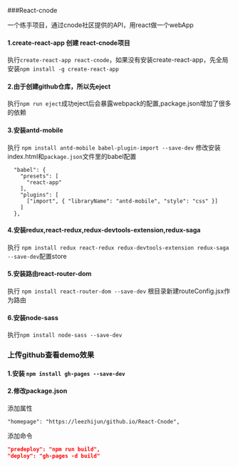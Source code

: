###React-cnode

一个练手项目，通过cnode社区提供的API，用react做一个webApp

#### 1.create-react-app 创建 react-cnode项目

执行`create-react-app react-cnode`，如果没有安装create-react-app，先全局安装`npm install -g create-react-app`

#### 2.由于创建github仓库，所以先eject

执行`npm run eject`成功eject后会暴露webpack的配置,package.json增加了很多的依赖

#### 3.安装antd-mobile

执行 `npm install antd-mobile babel-plugin-import --save-dev` 修改安装index.html和`package.json`文件里的babel配置

```
  "babel": {
    "presets": [
      "react-app"
    ],
    "plugins": [
      ["import", { "libraryName": "antd-mobile", "style": "css" }]
    ]
  },
```

#### 4.安装redux,react-redux,redux-devtools-extension,redux-saga

执行 `npm install redux react-redux redux-devtools-extension redux-saga --save-dev`配置store

#### 5.安装路由react-router-dom

执行 `npm install react-router-dom --save-dev` 根目录新建routeConfig.jsx作为路由

#### 6.安装node-sass

执行`npm install node-sass --save-dev` 

### 上传github查看demo效果

#### 1.安装 `npm install gh-pages --save-dev`

#### 2.修改package.json

添加属性

`"homepage": "https://leezhijun/github.io/React-Cnode",`

添加命令

```json
"predeploy": "npm run build",
"deploy": "gh-pages -d build"
```





